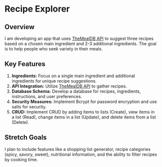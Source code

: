 # Recipe Explorer

## Overview
I am developing an app that uses [TheMealDB API](https://www.themealdb.com/) to suggest three recipes based on a chosen main ingredient and 2-3 additional ingredients. The goal is to help people who seek variety in their meals.

## Key Features
1. **Ingredients:** Focus on a single main ingredient and additional ingredients for unique recipe suggestions.
2. **API Integration:** Utilize [TheMealDB API](https://www.themealdb.com/) to gather recipes.
3. **Database Schema:** Develop a database for recipes, ingredients, instructions, and user preferences.
4. **Security Measures:** Implement Bcrypt for password encryption and use salts for security.
5. **CRUD:** Implement CRUD by adding items to lists (Create), view items in a list (Read), change items in a list (Update), and delete items from a list (Delete). 

## Stretch Goals
I plan to include features like a shopping list generator, recipe categories (spicy, savory, sweet), nutritional information, and the ability to filter recipes by cooking time.
